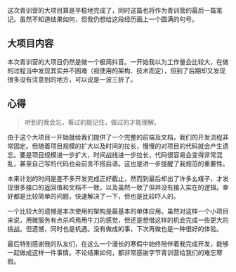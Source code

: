 这次青训营的大项目算是平稳地完成了，同时这篇也将作为青训营的最后一篇笔记。虽然不知道结果如何，但我仍想给这段经历画上一个圆满的句号。

## 大项目内容

本次青训营的大项目仍然是做一个极简抖音。一开始我以为工作量会比较大，在做的过程当中发现其实并不困难（视使用的架构、技术而定），但到了后期却又发现很多没有注意到的地方，可以说是一波三折了。

## 心得

> 听到的我会忘，看过的能记住，做过的才能理解。

由于这个大项目一开始就给我们提供了一个完整的前端及文档，我们的开发流程非常固定。但随着项目规模的扩大以及时间的拉长，慢慢的对项目的代码就会产生遗忘。要是项目规模进一步扩大，时间战线进一步拉长，代码很容易会变得非常混乱，甚至自己写的代码也会前言不搭后语。这也是进一步提醒了我规范的重要性。

本来计划的时间是差不多开发完成正好截止，然而到最后却出了许多幺蛾子，才发现很多接口的返回值和文档不一致，以及虽然一致了但并没有接入实在的逻辑。幸好都是比较简单的问题，快速解决了一下，但也是比较吓人的。

一个比较大的遗憾是本次使用的架构是最基本的单体应用。虽然对这样一个小项目来说，用微服务有点杀鸡焉用牛刀的感觉，但还是想借这样的机会完成一些更大的挑战。但遗憾，同时也是机遇。没有做成的事，下次再做也是一种很好的体验。

最后特别感谢我的队友们，在这么一个漫长的寒假中始终陪伴着我完成开发，能够一起做成这样一件事情。不论结果如何，都非常感谢字节青训营给我们的难忘寒假。